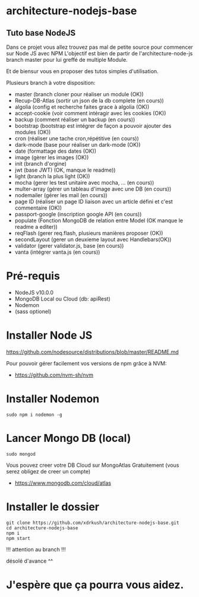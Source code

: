 # architecture-nodejs-base

## Tuto base NodeJS

Dans ce projet vous allez trouvez pas mal de petite source pour commencer sur Node JS avec NPM
L'objectif est bien de partir de l'architecture-node-js branch master pour lui greffé de multiple Module.

Et de biensur vous en proposer des tutos simples d'utilisation.

Plusieurs branch à votre disposition:
 - master (branch cloner pour réaliser un module (OK))
 - Recup-DB-Atlas (sortir un json de la db complete (en cours))
 - algolia (config et recherche faites grace à algolia (OK))
 - accept-cookie (voir comment intéragir avec les cookies (OK))
 - backup (comment réaliser un backup (en cours))
 - bootstrap (bootstrap est intégrer de façon a pouvoir ajouter des modules (OK))
 - cron (réaliser une tache cron,répétitive (en cours))
 - dark-mode (base pour réaliser un dark-mode (OK))
 - date (formattage des dates (OK))
 - image (gèrer les images (OK))
 - init (branch d'orgine)
 - jwt (base JWT) (OK, manque le readme))
 - light (branch la plus light (OK))
 - mocha (gerer les test unitaire avec mocha, ... (en cours))
 - multer-array (gérer un tableau d'image avec une DB (en cours))
 - nodemailer (gérer les mail (en cours))
 - page ID (réaliser un page ID liaison avec un article défini et c'est commentaire (OK))
 - passport-google (inscription google API (en cours))
 - populate (Fonction MongoDB de relation entre Model (OK manque le readme a editer))
 - reqFlash (gerer req.flash, plusieurs manières proposer (OK))
 - secondLayout (gerer un deuxieme layout avec Handlebars(OK))
 - validator (gerer validator.js, base (en cours))
 - vanta (intégrer vanta.js (en cours))

# Pré-requis
  - NodeJS v10.0.0
  - MongoDB Local ou Cloud (db: apiRest)
  - Nodemon
  - (sass optionel)

# Installer Node JS
https://github.com/nodesource/distributions/blob/master/README.md

Pour pouvoir gérer facilement vos versions de npm grâce à NVM:
  - https://github.com/nvm-sh/nvm

# Installer Nodemon
```
sudo npm i nodemon -g
```

# Lancer Mongo DB (local)
```
sudo mongod
```

Vous pouvez creer votre DB Cloud sur MongoAtlas Gratuitement (vous serez obligez de creer un compte)
  - https://www.mongodb.com/cloud/atlas

# Installer le dossier
```
git clone https://github.com/xdrkush/architecture-nodejs-base.git
cd architecture-nodejs-base
npm i
npm start
```

!!! attention au branch !!!

désolé d'avance ^^

# J'espère que ça pourra vous aidez.
